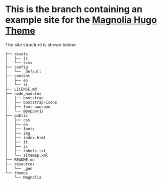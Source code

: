 # This is the branch containing an example site for the [Magnolia Hugo Theme](https://github.com/ololiuhqui/magnolia-free-hugo-theme/tree/main)

The site structure is shown below:

```
├── assets
│   ├── js
│   └── scss
├── config
│   └── _default
├── content
│   ├── en
│   └── it
├── LICENSE.md
├── node_modules
│   ├── bootstrap
│   ├── bootstrap-icons
│   ├── font-awesome
│   └── @popperjs
├── public
│   ├── css
│   ├── en
│   ├── fonts
│   ├── img
│   ├── index.html
│   ├── it
│   ├── js
│   ├── robots.txt
│   └── sitemap.xml
├── README.md
├── resources
│   └── _gen
└── themes
    └── Magnolia
```
